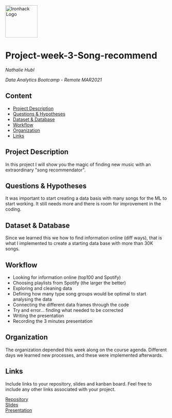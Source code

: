 <img src="https://bit.ly/2VnXWr2" alt="Ironhack Logo" width="100"/>

# Project-week-3-Song-recommend
*Nathalie Hubl*

*Data Analytics Bootcamp - Remote MAR2021*

## Content
- [Project Description](#project-description)
- [Questions & Hypotheses](#questions-hypotheses)
- [Dataset & Database](#dataset-&-database)
- [Workflow](#workflow)
- [Organization](#organization)
- [Links](#links)


## Project Description
In this project I will show you the magic of finding new music with an extraordinary "song recommendator".

## Questions & Hypotheses
It was important to start creating a data basis with many songs for the ML to start working. It still needs more and there is room for improvement in the coding.

## Dataset & Database
Since we learned this we how to find information online (diff ways), that is what I implemented to create a starting data base with more than 30K songs.

## Workflow
- Looking for information online (top100 and Spotify)
- Choosing playlists from Spotify (the larger the better)
- Exploring and cleaning data
- Defining how many type song groups would be optimal to start analysing the data
- Connecting the different data frames through the code
- Try and error... finding what needed to be corrected
- Writing the presentation
- Recording the 3 minutes presentation

## Organization
The organization depended this week along on the course agenda. Different days we learned new processes, and these were implemented afterwards.

## Links
Include links to your repository, slides and kanban board. Feel free to include any other links associated with your project.

[Repository](https://github.com/atha13/project-week-3-song-recommend.git/)  
[Slides](https://www.canva.com/design/DAEbJSO0B5g/B9lJziG0dmiMhQMG9y3_Mg/view?utm_campaign=designshare&utm_source=homepage_design_menu/)  
[Presentation](https://drive.google.com/file/d/1-9CUn2kPgwj-UBICOQj5M6Sfd2zSUbu5/view?usp=sharing)
